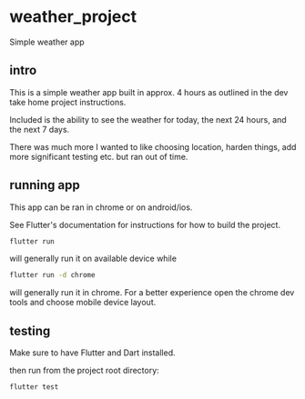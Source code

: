 # weather_project

Simple weather app

## intro

This is a simple weather app built in approx. 4 hours as outlined in the dev take home project instructions.

Included is the ability to see the weather for today, the next 24 hours, and the next 7 days.

There was much more I wanted to like choosing location, harden things, add more significant testing etc. but ran out of time.

## running app

This app can be ran in chrome or on android/ios.

See Flutter's documentation for instructions for how to build the project.

```sh
flutter run
```
will generally run it on available device while

```sh
flutter run -d chrome
```
will generally run it in chrome. 
For a better experience open the chrome dev tools and choose mobile device layout.


## testing
Make sure to have Flutter and Dart installed.

then run from the project root directory:
```sh
flutter test
```
